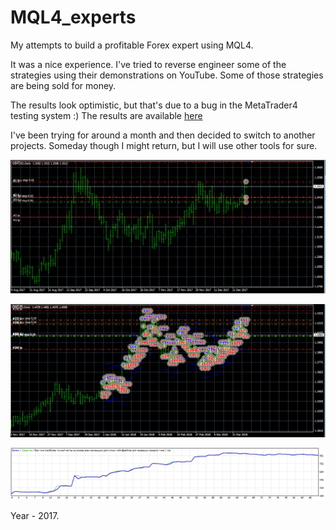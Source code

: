 # MQL4_experts
My attempts to build a profitable Forex expert using MQL4.

It was a nice experience.
I've tried to reverse engineer some of the strategies using their demonstrations on YouTube. Some of those strategies are being sold for money.

The results look optimistic, but that's due to a bug in the MetaTrader4 testing system :)
The results are available [here](StrategyTester.htm)

I've been trying for around a month and then decided to switch to another projects.
Someday though I might return, but I will use other tools for sure.

![sample](images/img01.PNG)

![sample](images/img02.PNG)

![sample](images/img03.PNG)

Year - 2017.

